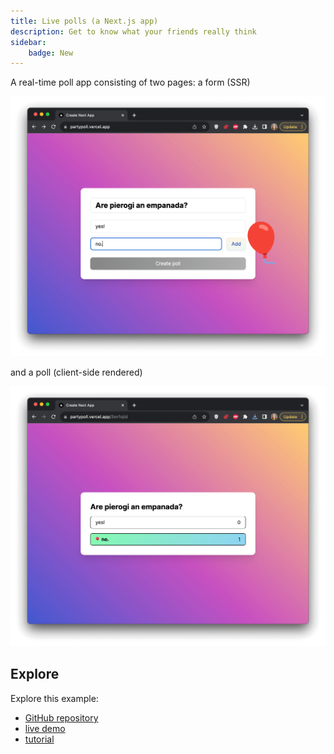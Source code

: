 ```yaml
---
title: Live polls (a Next.js app)
description: Get to know what your friends really think
sidebar:
    badge: New
---
```


A real-time poll app consisting of two pages: a form (SSR)

![poll form](../../../../assets/tutorials/add-partykit-to-a-nextjs-app/page1-1.png)

and a poll (client-side rendered)

![live poll page](../../../../assets/tutorials/add-partykit-to-a-nextjs-app/page1-2.png)

## Explore

Explore this example:

- [GitHub repository](https://github.com/partykit/partypoll)
- [live demo](https://partypoll.vercel.app/)
- [tutorial](https://docs.partykit.io/tutorials/add-partykit-to-a-nextjs-app/)
